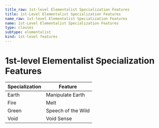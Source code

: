 ```yaml
---
title_raw: 1st-level Elementalist Specialization Features
title: 1st-Level Elementalist Specialization Features
name_raw: 1st-level Elementalist Specialization Features
name: 1st-Level Elementalist Specialization Features
type: classes
subtype: elementalist
kind: 1st-level features
---
```


# 1st-level Elementalist Specialization Features

| Specialization | Feature            |
| -------------- | ------------------ |
| Earth          | Manipulate Earth   |
| Fire           | Melt               |
| Green          | Speech of the Wild |
| Void           | Void Sense         |
